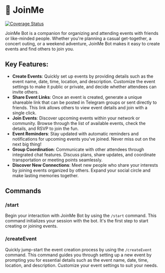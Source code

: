 # 🫰 JoinMe
[![Coverage Status](https://coveralls.io/repos/github/vagrantvaquita/joinme-telegram-bot/badge.svg?branch=main)](https://coveralls.io/github/vagrantvaquita/joinme-telegram-bot?branch=main)

JoinMe Bot is a companion for organizing and attending events with friends or like-minded people. Whether you're planning a casual get-together, a concert outing, or a weekend adventure, JoinMe Bot makes it easy to create events and find others to join you.

## Key Features:

* **Create Events**: Quickly set up events by providing details such as the event name, date, time, location, and description. Customize the event settings to make it public or private, and decide whether attendees can invite others.
* **Share Event Links**: Once an event is created, generate a unique shareable link that can be posted in Telegram groups or sent directly to friends. This link allows others to view event details and join with a single click.
* **Join Events**: Discover upcoming events within your network or community. Browse through the list of available events, check the details, and RSVP to join the fun.
* **Event Reminders**: Stay updated with automatic reminders and notifications for upcoming events you've joined. Never miss out on the next big thing!
* **Group Coordination**: Communicate with other attendees through integrated chat features. Discuss plans, share updates, and coordinate transportation or meeting points seamlessly.
* **Discover New Connections**: Meet new people who share your interests by joining events organized by others. Expand your social circle and make lasting memories together.

## Commands

### /start

Begin your interaction with JoinMe Bot by using the `/start` command. This command initializes your session with the bot. It's the first step to start creating or joining events.

### /createEvent

Quickly jump-start the event creation process by using the `/createEvent` command. This command guides you through setting up a new event by prompting you for essential details such as the event name, date, time, location, and description. Customize your event settings to suit your needs.